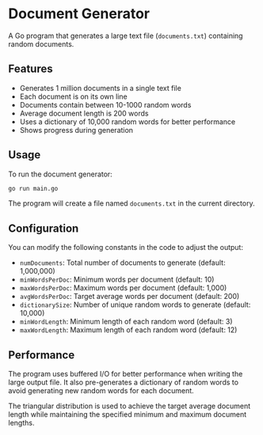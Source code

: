 # Document Generator

A Go program that generates a large text file (`documents.txt`) containing random documents.

## Features

- Generates 1 million documents in a single text file
- Each document is on its own line
- Documents contain between 10-1000 random words
- Average document length is 200 words
- Uses a dictionary of 10,000 random words for better performance
- Shows progress during generation

## Usage

To run the document generator:

```bash
go run main.go
```

The program will create a file named `documents.txt` in the current directory.

## Configuration

You can modify the following constants in the code to adjust the output:

- `numDocuments`: Total number of documents to generate (default: 1,000,000)
- `minWordsPerDoc`: Minimum words per document (default: 10)
- `maxWordsPerDoc`: Maximum words per document (default: 1,000)
- `avgWordsPerDoc`: Target average words per document (default: 200)
- `dictionarySize`: Number of unique random words to generate (default: 10,000)
- `minWordLength`: Minimum length of each random word (default: 3)
- `maxWordLength`: Maximum length of each random word (default: 12)

## Performance

The program uses buffered I/O for better performance when writing the large output file. It also pre-generates a dictionary of random words to avoid generating new random words for each document.

The triangular distribution is used to achieve the target average document length while maintaining the specified minimum and maximum document lengths.
